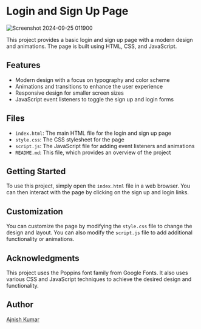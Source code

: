 # Login and Sign Up Page
![Screenshot 2024-09-25 011900](https://github.com/user-attachments/assets/2335fb44-cc1c-4e7b-8223-d22bbf9b1ca0)

This project provides a basic login and sign up page with a modern design and animations. The page is built using HTML, CSS, and JavaScript.

## Features

* Modern design with a focus on typography and color scheme
* Animations and transitions to enhance the user experience
* Responsive design for smaller screen sizes
* JavaScript event listeners to toggle the sign up and login forms

## Files

* `index.html`: The main HTML file for the login and sign up page
* `style.css`: The CSS stylesheet for the page
* `script.js`: The JavaScript file for adding event listeners and animations
* `README.md`: This file, which provides an overview of the project

## Getting Started 

To use this project, simply open the `index.html` file in a web browser. You can then interact with the page by clicking on the sign up and login links.

## Customization

You can customize the page by modifying the `style.css` file to change the design and layout. You can also modify the `script.js` file to add additional functionality or animations.


## Acknowledgments

This project uses the Poppins font family from Google Fonts. It also uses various CSS and JavaScript techniques to achieve the desired design and functionality.

## Author

[Ajnish Kumar](https://github.com/ajnish-kumar-sahu)